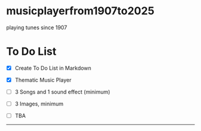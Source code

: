 # musicplayerfrom1907to2025
playing tunes since 1907

# To Do List
- [x] Create To Do List in Markdown
- [x] Thematic Music Player
- [ ] 3 Songs and 1 sound effect (minimum)
- [ ] 3 Images, minimum
- [ ] TBA


---